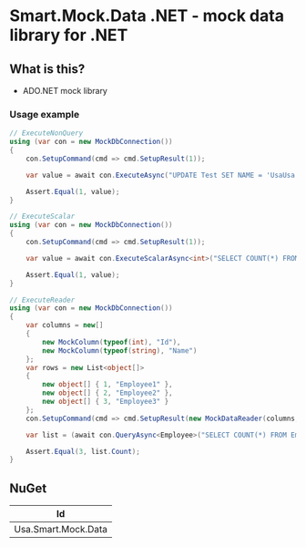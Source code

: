 # Smart.Mock.Data .NET - mock data library for .NET

## What is this?

* ADO.NET mock library

### Usage example

```csharp
// ExecuteNonQuery
using (var con = new MockDbConnection())
{
    con.SetupCommand(cmd => cmd.SetupResult(1));

    var value = await con.ExecuteAsync("UPDATE Test SET NAME = 'UsaUsa' WHERE Id = 1234");

    Assert.Equal(1, value);
}
```

```csharp
// ExecuteScalar
using (var con = new MockDbConnection())
{
    con.SetupCommand(cmd => cmd.SetupResult(1));

    var value = await con.ExecuteScalarAsync<int>("SELECT COUNT(*) FROM Test");

    Assert.Equal(1, value);
}
```

```csharp
// ExecuteReader
using (var con = new MockDbConnection())
{
    var columns = new[]
    {
        new MockColumn(typeof(int), "Id"),
        new MockColumn(typeof(string), "Name")
    };
    var rows = new List<object[]>
    {
        new object[] { 1, "Employee1" },
        new object[] { 2, "Employee2" },
        new object[] { 3, "Employee3" }
    };
    con.SetupCommand(cmd => cmd.SetupResult(new MockDataReader(columns, rows)));

    var list = (await con.QueryAsync<Employee>("SELECT COUNT(*) FROM Employee")).ToList();

    Assert.Equal(3, list.Count);
}
```

## NuGet

| Id                  |
|---------------------|
| Usa.Smart.Mock.Data |

